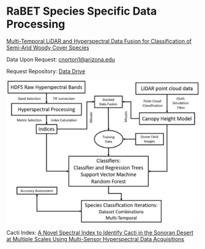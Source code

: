 # RaBET Species Specific Data Processing

[Multi-Temporal LiDAR and Hyperspectral Data Fusion for Classification of Semi-Arid Woody Cover Species](https://doi.org/10.3390/rs14122896) 

Data Upon Request:
cnorton1@arizona.edu

Request Repository:
[Data Drive](https://drive.google.com/drive/folders/1GH-YNfj9L6DLQEoDzcBDIeZO4oWICTFe?usp=sharing)

![Workflow](https://github.com/cingularities/Images/blob/main/SpeciesClassification.jpg)


Cacti Index:
[A Novel Spectral Index to Identify Cacti in the Sonoran Desert at Multiple Scales Using Multi-Sensor Hyperspectral Data Acquisitions](https://doi.org/10.3390/land11060786)
